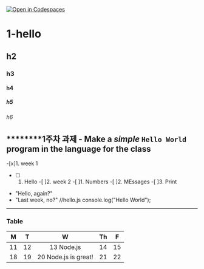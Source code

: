 [![Open in Codespaces](https://classroom.github.com/assets/launch-codespace-7f7980b617ed060a017424585567c406b6ee15c891e84e1186181d67ecf80aa0.svg)](https://classroom.github.com/open-in-codespaces?assignment_repo_id=14282136)
# 1-hello
## h2
### h3
#### h4
##### h5
###### h6
**********1주차 과제** - Make a _simple_ `Hello World` program in the language for the class
---
-[x]1. week 1
   -[ ] 1. Hello
-[ ]2. week 2
    -[ ]1. Numbers
    -[ ]2. MEssages
    -[ ]3. Print

* "Hello, again?"
* "Last week, no?"
//hello.js 
console.log("Hello World");

--- 

### Table

| M | T | W | Th | F |
|---|---|:--:|----|---|
| 11 | 12 | 13 Node.js | 14 | 15 |
| 18 | 19 | 20 Node.js is great! | 21 | 22 |